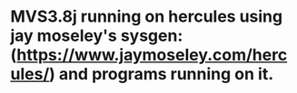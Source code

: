 # MVS3.8j running on hercules using jay moseley's sysgen: (https://www.jaymoseley.com/hercules/) and programs running on it.
